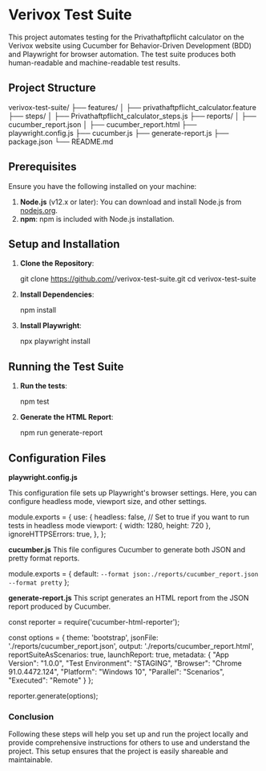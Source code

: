 # Verivox Test Suite

This project automates testing for the Privathaftpflicht calculator on the Verivox website using Cucumber for Behavior-Driven Development (BDD) and Playwright for browser automation. The test suite produces both human-readable and machine-readable test results.

## Project Structure

verivox-test-suite/
├── features/
│ ├── privathaftpflicht_calculator.feature
├── steps/
│ ├── Privathaftpflicht_calculator_steps.js
├── reports/
│ ├── cucumber_report.json
│ ├── cucumber_report.html
├── playwright.config.js
├── cucumber.js
├── generate-report.js
├── package.json
└── README.md

## Prerequisites

Ensure you have the following installed on your machine:

1. **Node.js** (v12.x or later): You can download and install Node.js from [nodejs.org](https://nodejs.org/).
2. **npm**: npm is included with Node.js installation.

## Setup and Installation

1. **Clone the Repository**:
   
   git clone https://github.com/<your-username>/verivox-test-suite.git
   cd verivox-test-suite

2. **Install Dependencies**:
   
   npm install

2. **Install Playwright**:

   npx playwright install
   
## Running the Test Suite
   
1. **Run the tests**:

   npm test

2. **Generate the HTML Report**:

   npm run generate-report

## Configuration Files

**playwright.config.js**

  This configuration file sets up Playwright's browser settings. Here, you can configure headless mode, viewport size, and other settings.

module.exports = {
  use: {
    headless: false, // Set to true if you want to run tests in headless mode
    viewport: { width: 1280, height: 720 },
    ignoreHTTPSErrors: true,
  },
};
  
**cucumber.js**
This file configures Cucumber to generate both JSON and pretty format reports.

module.exports = {
  default: `--format json:./reports/cucumber_report.json --format pretty`
};

**generate-report.js**
This script generates an HTML report from the JSON report produced by Cucumber.

const reporter = require('cucumber-html-reporter');

const options = {
  theme: 'bootstrap',
  jsonFile: './reports/cucumber_report.json',
  output: './reports/cucumber_report.html',
  reportSuiteAsScenarios: true,
  launchReport: true,
  metadata: {
    "App Version": "1.0.0",
    "Test Environment": "STAGING",
    "Browser": "Chrome  91.0.4472.124",
    "Platform": "Windows 10",
    "Parallel": "Scenarios",
    "Executed": "Remote"
  }
};

reporter.generate(options);

  
### Conclusion

Following these steps will help you set up and run the project locally and provide comprehensive instructions for others to use and understand the project. This setup ensures that the project is easily shareable and maintainable.


   
   
